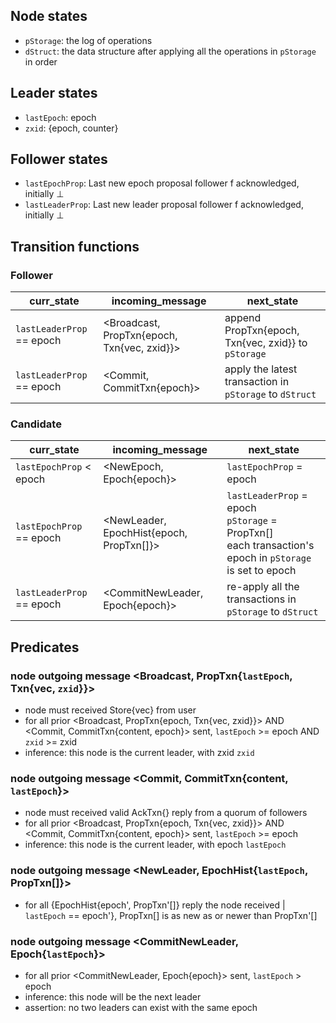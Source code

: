 ## Node states
- `pStorage`: the log of operations
- `dStruct`: the data structure after applying all the operations in `pStorage` in order

## Leader states
- `lastEpoch`: epoch
- `zxid`: {epoch, counter}

## Follower states
- `lastEpochProp`: Last new epoch proposal follower f acknowledged, initially ⊥
- `lastLeaderProp`: Last new leader proposal follower f acknowledged, initially ⊥

## Transition functions
### Follower
| curr_state              | incoming_message                             | next_state                                                                                          |
|-------------------------|----------------------------------------------|-----------------------------------------------------------------------------------------------------|
| `lastLeaderProp` == epoch   | <Broadcast, PropTxn{epoch, Txn{vec, zxid}}> | append PropTxn{epoch, Txn{vec, zxid}} to `pStorage`                                                           |
| `lastLeaderProp` == epoch | <Commit, CommitTxn{epoch}>                                | apply the latest transaction in `pStorage` to `dStruct`                                                   |

### Candidate
| curr_state              | incoming_message                             | next_state                                                                                          |
|-------------------------|----------------------------------------------|-----------------------------------------------------------------------------------------------------|
| `lastEpochProp` < epoch   | <NewEpoch, Epoch{epoch}>                             | `lastEpochProp` = epoch                                                                               |
| `lastEpochProp` == epoch   | <NewLeader, EpochHist{epoch, PropTxn[]}>                      | `lastLeaderProp` = epoch<br>`pStorage` = PropTxn[]<br>each transaction's epoch in `pStorage` is set to epoch |
| `lastLeaderProp` == epoch | <CommitNewLeader, Epoch{epoch}>                      | re-apply all the transactions in `pStorage` to `dStruct`                                      |
## Predicates
### node outgoing message <Broadcast, PropTxn{`lastEpoch`, Txn{vec, `zxid`}}>
- node must received Store{vec} from user
- for all prior <Broadcast, PropTxn{epoch, Txn{vec, zxid}}> AND <Commit, CommitTxn{content, epoch}> sent, `lastEpoch` >= epoch AND `zxid` >= zxid
- inference: this node is the current leader, with zxid `zxid`

### node outgoing message <Commit, CommitTxn{content, `lastEpoch`}>
- node must received valid AckTxn{} reply from a quorum of followers
- for all prior <Broadcast, PropTxn{epoch, Txn{vec, zxid}}> AND <Commit, CommitTxn{content, epoch}> sent, `lastEpoch` >= epoch
- inference: this node is the current leader, with epoch `lastEpoch`

### node outgoing message <NewLeader, EpochHist{`lastEpoch`, PropTxn[]}>
- for all {EpochHist{epoch', PropTxn'[]} reply the node received | `lastEpoch` == epoch'}, PropTxn[] is as new as or newer than PropTxn'[]

### node outgoing message <CommitNewLeader, Epoch{`lastEpoch`}>
- for all prior <CommitNewLeader, Epoch{epoch}> sent, `lastEpoch` > epoch
- inference: this node will be the next leader
- assertion: no two leaders can exist with the same epoch